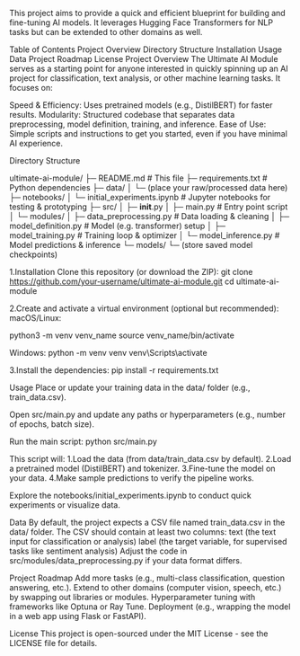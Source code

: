 This project aims to provide a quick and efficient blueprint for building and fine-tuning AI models. It leverages Hugging Face Transformers for NLP tasks but can be extended to other domains as well.

Table of Contents
Project Overview
Directory Structure
Installation
Usage
Data
Project Roadmap
License
Project Overview
The Ultimate AI Module serves as a starting point for anyone interested in quickly spinning up an AI project for classification, text analysis, or other machine learning tasks. It focuses on:

Speed & Efficiency: Uses pretrained models (e.g., DistilBERT) for faster results.
Modularity: Structured codebase that separates data preprocessing, model definition, training, and inference.
Ease of Use: Simple scripts and instructions to get you started, even if you have minimal AI experience.


Directory Structure

ultimate-ai-module/
├─ README.md                      # This file
├─ requirements.txt               # Python dependencies
├─ data/
│   └─ (place your raw/processed data here)
├─ notebooks/
│   └─ initial_experiments.ipynb # Jupyter notebooks for testing & prototyping
├─ src/
│   ├─ __init__.py
│   ├─ main.py                    # Entry point script
│   └─ modules/
│       ├─ data_preprocessing.py # Data loading & cleaning
│       ├─ model_definition.py   # Model (e.g. transformer) setup
│       ├─ model_training.py     # Training loop & optimizer
│       └─ model_inference.py    # Model predictions & inference
└─ models/
    └─ (store saved model checkpoints)


1.Installation
Clone this repository (or download the ZIP):
git clone https://github.com/your-username/ultimate-ai-module.git
cd ultimate-ai-module


2.Create and activate a virtual environment (optional but recommended):
macOS/Linux:

python3 -m venv venv_name
source venv_name/bin/activate

Windows:
python -m venv venv
venv\Scripts\activate

3.Install the dependencies:
pip install -r requirements.txt


Usage
Place or update your training data in the data/ folder (e.g., train_data.csv).

Open src/main.py and update any paths or hyperparameters (e.g., number of epochs, batch size).

Run the main script:
python src/main.py

This script will:
    1.Load the data (from data/train_data.csv by default).
    2.Load a pretrained model (DistilBERT) and tokenizer.
    3.Fine-tune the model on your data.
    4.Make sample predictions to verify the pipeline works.
    
Explore the notebooks/initial_experiments.ipynb to conduct quick experiments or visualize data.


Data
By default, the project expects a CSV file named train_data.csv in the data/ folder.
The CSV should contain at least two columns:
text (the text input for classification or analysis)
label (the target variable, for supervised tasks like sentiment analysis)
Adjust the code in src/modules/data_preprocessing.py if your data format differs.


Project Roadmap
Add more tasks (e.g., multi-class classification, question answering, etc.).
Extend to other domains (computer vision, speech, etc.) by swapping out libraries or modules.
Hyperparameter tuning with frameworks like Optuna or Ray Tune.
Deployment (e.g., wrapping the model in a web app using Flask or FastAPI).


License
This project is open-sourced under the MIT License - see the LICENSE file for details.

